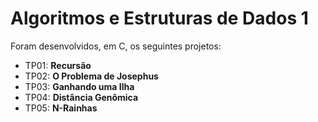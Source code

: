 # Algoritmos e Estruturas de Dados 1

Foram desenvolvidos, em C, os seguintes projetos:

  * TP01: **Recursão**
  * TP02: **O Problema de Josephus**
  * TP03: **Ganhando uma Ilha**
  * TP04: **Distância Genômica**
  * TP05: **N-Rainhas**
